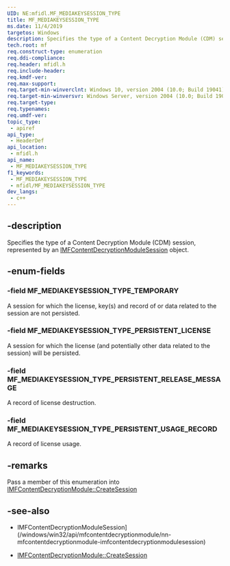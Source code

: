 ```yaml
---
UID: NE:mfidl.MF_MEDIAKEYSESSION_TYPE
title: MF_MEDIAKEYSESSION_TYPE
ms.date: 11/4/2019
targetos: Windows
description: Specifies the type of a Content Decryption Module (CDM) session, represented by an IMFContentDecryptionModuleSession object.
tech.root: mf
req.construct-type: enumeration
req.ddi-compliance: 
req.header: mfidl.h
req.include-header: 
req.kmdf-ver: 
req.max-support: 
req.target-min-winverclnt: Windows 10, version 2004 (10.0; Build 19041)
req.target-min-winversvr: Windows Server, version 2004 (10.0; Build 19041)
req.target-type: 
req.typenames: 
req.umdf-ver: 
topic_type:
 - apiref
api_type:
 - HeaderDef
api_location:
 - mfidl.h
api_name:
 - MF_MEDIAKEYSESSION_TYPE
f1_keywords:
 - MF_MEDIAKEYSESSION_TYPE
 - mfidl/MF_MEDIAKEYSESSION_TYPE
dev_langs:
 - c++
---
```


## -description

Specifies the type of a Content Decryption Module (CDM) session, represented by an [IMFContentDecryptionModuleSession](../mfcontentdecryptionmodule/nn-mfcontentdecryptionmodule-imfcontentdecryptionmodulesession.md) object.

## -enum-fields

### -field MF_MEDIAKEYSESSION_TYPE_TEMPORARY

A session for which the license, key(s) and record of or data related to the session are not persisted.

### -field MF_MEDIAKEYSESSION_TYPE_PERSISTENT_LICENSE

A session for which the license (and potentially other data related to the session) will be persisted.

### -field MF_MEDIAKEYSESSION_TYPE_PERSISTENT_RELEASE_MESSAGE

A record of license destruction.

### -field MF_MEDIAKEYSESSION_TYPE_PERSISTENT_USAGE_RECORD

A record of license usage.

## -remarks

Pass a member of this enumeration into [IMFContentDecryptionModule::CreateSession](../mfcontentdecryptionmodule/nf-mfcontentdecryptionmodule-imfcontentdecryptionmodule-createsession.md)

## -see-also

- IMFContentDecryptionModuleSession](/windows/win32/api/mfcontentdecryptionmodule/nn-mfcontentdecryptionmodule-imfcontentdecryptionmodulesession)

- [IMFContentDecryptionModule::CreateSession](../mfcontentdecryptionmodule/nf-mfcontentdecryptionmodule-imfcontentdecryptionmodule-createsession.md)